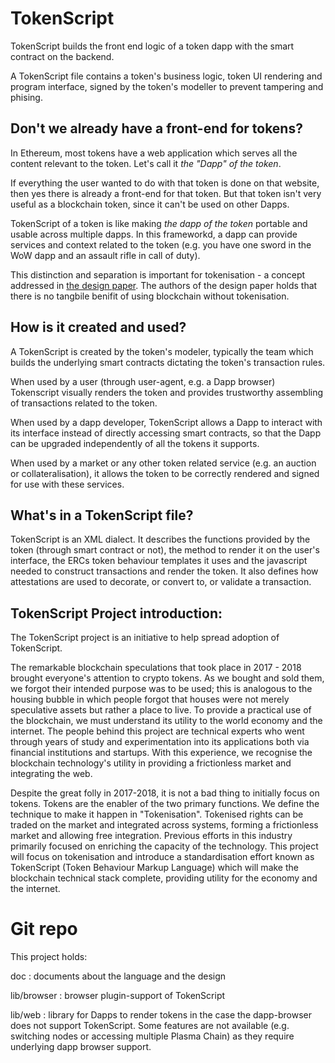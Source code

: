 # TokenScript

TokenScript builds the front end logic of a token dapp with the smart contract on the backend. 

A TokenScript file contains a token's business logic, token UI rendering and program interface, signed by the token's modeller to prevent tampering and phising.

## Don't we already have a front-end for tokens?

In Ethereum, most tokens have a web application which serves all the content relevant to the token. Let's call it _the "Dapp" of the token_.

If everything the user wanted to do with that token is done on that website, then yes there is already a front-end for that token. But that token isn't very useful as a blockchain token, since it can't be used on other Dapps.

TokenScript of a token is like making _the dapp of the token_ portable and usable across multiple dapps. In this frameworkd, a dapp can provide services and context related to the token (e.g. you have one sword in the WoW dapp and an assault rifle in call of duty).

This distinction and separation is important for tokenisation - a concept addressed in [the design paper](https://github.com/AlphaWallet/TokenScript/releases). The authors of the design paper holds that there is no tangbile benifit of using blockchain without tokenisation.

## How is it created and used?

A TokenScript is created by the token's modeler, typically the team which builds the underlying smart contracts dictating the token's transaction rules.

When used by a user (through user-agent, e.g. a Dapp browser) Tokenscript visually renders the token and provides trustworthy assembling of transactions related to the token.

When used by a dapp developer, TokenScript allows a Dapp to interact with its interface instead of directly accessing smart contracts, so that the Dapp can be upgraded independently of all the tokens it supports.

When used by a market or any other token related service (e.g. an auction or collateralisation), it allows the token to be correctly rendered and signed for use with these services.

## What's in a TokenScript file?

TokenScript is an XML dialect. It describes the functions provided by the token (through smart contract or not), the method to render it on the user's interface, the ERCs token behaviour templates it uses and the javascript needed to construct transactions and render the token. It also defines how attestations are used to decorate, or convert to, or validate a transaction.

## TokenScript Project introduction: 

The TokenScript project is an initiative to help spread adoption of TokenScript. 

The remarkable blockchain speculations that took place in 2017 - 2018 brought everyone's attention to crypto tokens. As we bought and sold them, we forgot their intended purpose was to be used; this is analogous to the housing bubble in which people forgot that houses were not merely speculative assets but rather a place to live. To provide a practical use of the blockchain, we must understand its utility to the world economy and the internet. The people behind this project are technical experts who went through years of study and experimentation into its applications both via financial institutions and startups. With this experience, we recognise the blockchain technology's utility in providing a frictionless market and integrating the web.

Despite the great folly in 2017-2018, it is not a bad thing to initially focus on tokens. Tokens are the enabler of the two primary functions. We define the technique to make it happen in "Tokenisation". Tokenised rights can be traded on the market and integrated across systems, forming a frictionless market and allowing free integration. Previous efforts in this industry primarily focused on enriching the capacity of the technology. This project will focus on tokenisation and introduce a standardisation effort known as TokenScript (Token Behaviour Markup Language) which will make the blockchain technical stack complete, providing utility for the economy and the internet.

# Git repo

This project holds:

doc
:   documents about the language and the design

lib/browser
:   browser plugin-support of TokenScript

lib/web
:    library for Dapps to render tokens in the case the dapp-browser does not support TokenScript. Some features are not available (e.g. switching nodes or accessing multiple Plasma Chain) as they require underlying dapp browser support.
